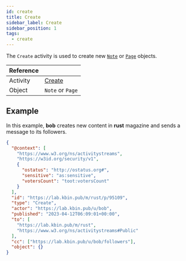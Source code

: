 ```yaml
---
id: create
title: Create
sidebar_label: Create
sidebar_position: 1
tags:
  - create
---
```


The `Create` activity is used to create new [`Note`](../objects/note) or [`Page`](../objects/page) objects.

| Reference |                                                                    |
| --------- | ------------------------------------------------------------------ |
| Activity  | [Create](https://www.w3.org/TR/activitypub/#create-activity-inbox) |
| Object    | `Note` or `Page`                                                   |

## Example

In this example, **bob** creates new content in **rust** magazine and sends a message to its followers.

```json
{
  "@context": [
    "https://www.w3.org/ns/activitystreams",
    "https://w3id.org/security/v1",
    {
      "ostatus": "http://ostatus.org#",
      "sensitive": "as:sensitive",
      "votersCount": "toot:votersCount"
    }
  ],
  "id": "https://lab.kbin.pub/m/rust/p/95109",
  "type": "Create",
  "actor": "https://lab.kbin.pub/u/bob",
  "published": "2023-04-12T06:09:01+00:00",
  "to": [
    "https://lab.kbin.pub/m/rust",
    "https://www.w3.org/ns/activitystreams#Public"
  ],
  "cc": ["https://lab.kbin.pub/u/bob/followers"],
  "object": {}
}
```
